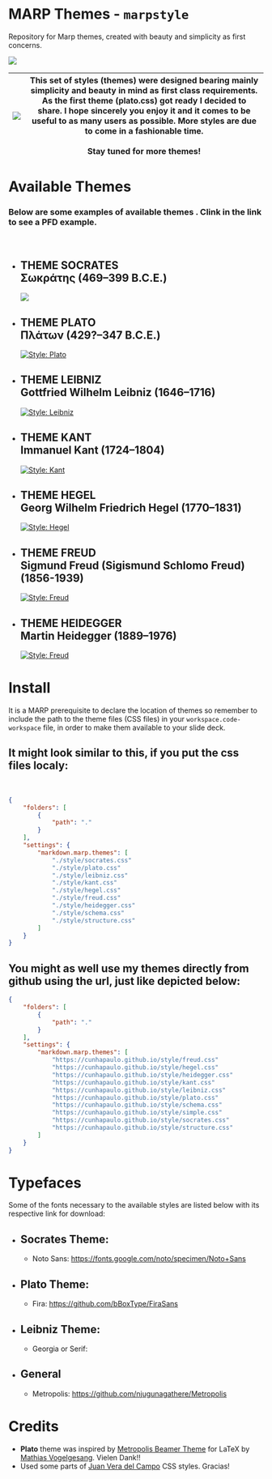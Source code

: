# MARP Themes - `marpstyle`

Repository for Marp themes, created with beauty and simplicity as first concerns.

![](https://camo.githubusercontent.com/83d3746e5881c1867665223424263d8e604df233d0a11aae0813e0414d433943/68747470733a2f2f696d672e736869656c64732e696f2f62616467652f6c6963656e73652d4d49542d626c75652e737667)

| ![](img/plow_man.gif) | This set of styles (themes) were designed bearing mainly simplicity and beauty in mind as first class requirements. As the first theme (plato.css) got ready I decided to share. I hope sincerely you enjoy it and it comes to be useful to as many users as possible. More styles are due to come in a fashionable time. <br> <br> Stay tuned for more themes! |
| --------------------- | ------------------------------------------------------------------------------------------------------------------------------------------------------------------------------------------------------------------------------------------------------------------------------------------------------------ |

# Available Themes

### Below are some examples of available themes . Clink in the link to see a PFD example.

<br>

- ## THEME SOCRATES <br> Σωκράτης (469–399 B.C.E.)
  [![](img/socrates.png)](examples/example-socrates.pdf)


- ## THEME PLATO <br> Πλάτων (429?–347 B.C.E.)
  [![Style: Plato](img/plato.png)](examples/example-plato.pdf)


- ## THEME LEIBNIZ <br> Gottfried Wilhelm Leibniz (1646–1716) 
  [![Style: Leibniz](img/leibniz.png)](examples/example-leibniz.pdf)


- ## THEME KANT <br> Immanuel Kant (1724–1804)
  [![Style: Kant](img/kant.png)](examples/example-kant.pdf)


- ## THEME HEGEL <br> Georg Wilhelm Friedrich Hegel (1770–1831)
  [![Style: Hegel](img/hegel.png)](examples/example-hegel.pdf)



- ## THEME FREUD <br> Sigmund Freud (Sigismund Schlomo Freud) (1856-1939)
  [![Style: Freud](img/freud.png)](examples/example-freud.pdf)

- ## THEME HEIDEGGER <br> Martin Heidegger (1889–1976) 
  [![Style: Freud](img/heidegger.png)](examples/example-heidegger.pdf)


# Install

It is a MARP prerequisite to declare the location of themes so remember to include the path to the theme files (CSS files) in your `workspace.code-workspace` file, in order to make them available to your slide deck.

## It might look similar to this, if you put the css files localy:

<br>

```json
{
    "folders": [
        {
            "path": "."
        }
    ],
    "settings": {
        "markdown.marp.themes": [
            "./style/socrates.css"
            "./style/plato.css"
            "./style/leibniz.css"
            "./style/kant.css"
            "./style/hegel.css"
            "./style/freud.css"
            "./style/heidegger.css"
            "./style/schema.css"
            "./style/structure.css"
        ]
    }
}
```

## You might as well use my themes directly from github using the url, just like depicted below:

```json
{
	"folders": [
		{
			"path": "."
		}
	],
	"settings": {
		"markdown.marp.themes": [
			"https://cunhapaulo.github.io/style/freud.css"
			"https://cunhapaulo.github.io/style/hegel.css"
			"https://cunhapaulo.github.io/style/heidegger.css"
			"https://cunhapaulo.github.io/style/kant.css"
			"https://cunhapaulo.github.io/style/leibniz.css"
			"https://cunhapaulo.github.io/style/plato.css"
			"https://cunhapaulo.github.io/style/schema.css"
			"https://cunhapaulo.github.io/style/simple.css"
			"https://cunhapaulo.github.io/style/socrates.css"
			"https://cunhapaulo.github.io/style/structure.css"
		]
	}
}
```

# Typefaces

Some of the fonts necessary to the available styles are listed below with its respective link for download:

- ## Socrates Theme:
  
  - Noto Sans: https://fonts.google.com/noto/specimen/Noto+Sans

- ## Plato Theme:
  
  - Fira: https://github.com/bBoxType/FiraSans

- ## Leibniz Theme:
  
  - Georgia or Serif: 

- ## General
  
  - Metropolis: https://github.com/njugunagathere/Metropolis

# Credits

- **Plato** theme was inspired by [Metropolis Beamer Theme](https://github.com/matze/mtheme) for LaTeX by [Mathias Vogelgesang](https://github.com/matze/mtheme). Vielen Dank!!
- Used some parts of [Juan Vera del Campo](https://github.com/Juanvvc) CSS styles. Gracias!
